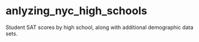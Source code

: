 # anlyzing_nyc_high_schools
 Student SAT scores by high school, along with additional demographic data sets.
